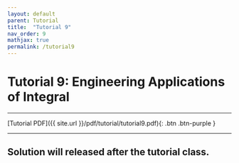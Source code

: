 ```yaml
---
layout: default
parent: Tutorial
title:  "Tutorial 9"
nav_order: 9
mathjax: true
permalink: /tutorial9
---
```


# Tutorial 9: Engineering Applications of Integral

---
[Tutorial PDF]({{ site.url }}/pdf/tutorial/tutorial9.pdf){: .btn .btn-purple }

---

## Solution will released after the tutorial class.